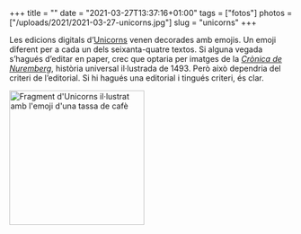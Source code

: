 +++
title = ""
date = "2021-03-27T13:37:16+01:00"
tags = ["fotos"]
photos = ["/uploads/2021/2021-03-27-unicorns.jpg"]
slug = "unicorns"
+++

Les edicions digitals d’[Unicorns](http://carlesbellver.net/contes/unicorns) venen decorades amb emojis. Un emoji diferent per a cada un dels seixanta-quatre textos. Si alguna vegada s’hagués d’editar en paper, crec que optaria per imatges de la [*Crònica de Nuremberg*](https://ca.wikipedia.org/wiki/Crònica_de_Nuremberg), història universal il·lustrada de 1493. Però això dependria del criteri de l’editorial. Si hi hagués una editorial i tingués criteri, és clar.

<a title="Unicorns. Improvisacions en 1.024 caràcters" href="http://carlesbellver.net/contes/unicorns"><img alt="Fragment d'Unicorns il·lustrat amb l'emoji d'una tassa de cafè" src="/uploads/2021/2021-03-27-unicorns.jpg" width="240"></a>
